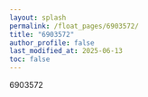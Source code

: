 ```yaml
---
layout: splash
permalink: /float_pages/6903572/
title: "6903572"
author_profile: false
last_modified_at: 2025-06-13
toc: false
---
```

 
6903572
